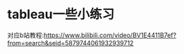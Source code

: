 # tableau一些小练习
对应b站教程:https://www.bilibili.com/video/BV1E4411B7ef?from=search&seid=5879744061932939712
